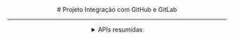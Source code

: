 <div align="center">
  # Projeto Integração com GitHub e GitLab
</div>

---

<details>

<summary align="center">APIs resumidas</summary>

* https://api.github.com/repos/{owner}/{repo}  -> Desse jeito voce identifica qual o repositorio 

</details>
